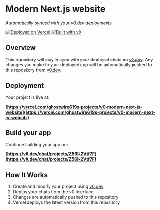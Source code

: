 # Modern Next.js website

*Automatically synced with your [v0.dev](https://v0.dev) deployments*

[![Deployed on Vercel](https://img.shields.io/badge/Deployed%20on-Vercel-black?style=for-the-badge&logo=vercel)](https://vercel.com/ghostwire619s-projects/v0-modern-next-js-website)
[![Built with v0](https://img.shields.io/badge/Built%20with-v0.dev-black?style=for-the-badge)](https://v0.dev/chat/projects/Z56lk2Vtf7F)

## Overview

This repository will stay in sync with your deployed chats on [v0.dev](https://v0.dev).
Any changes you make to your deployed app will be automatically pushed to this repository from [v0.dev](https://v0.dev).

## Deployment

Your project is live at:

**[https://vercel.com/ghostwire619s-projects/v0-modern-next-js-website](https://vercel.com/ghostwire619s-projects/v0-modern-next-js-website)**

## Build your app

Continue building your app on:

**[https://v0.dev/chat/projects/Z56lk2Vtf7F](https://v0.dev/chat/projects/Z56lk2Vtf7F)**

## How It Works

1. Create and modify your project using [v0.dev](https://v0.dev)
2. Deploy your chats from the v0 interface
3. Changes are automatically pushed to this repository
4. Vercel deploys the latest version from this repository
